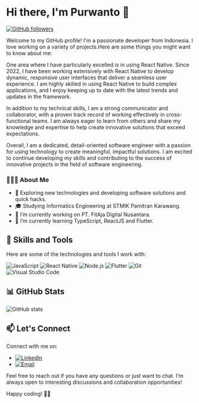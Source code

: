 # Hi there, I'm Purwanto 👋

[![GitHub followers](https://img.shields.io/github/followers/ipunkz11?label=Follow&style=social)](https://github.com/ipunkz11)

Welcome to my GitHub profile! I'm a passionate developer from Indonesia. I love working on a variety of projects.Here are some things you might want to know about me:

One area where I have particularly excelled is in using React Native. Since 2022, I have been working extensively with React Native to develop dynamic, responsive user interfaces that deliver a seamless user experience. I am highly skilled in using React Native to build complex applications, and I enjoy keeping up to date with the latest trends and updates in the framework.

In addition to my technical skills, I am a strong communicator and collaborator, with a proven track record of working effectively in cross-functional teams. I am always eager to learn from others and share my knowledge and expertise to help create innovative solutions that exceed expectations.

Overall, I am a dedicated, detail-oriented software engineer with a passion for using technology to create meaningful, impactful solutions. I am excited to continue developing my skills and contributing to the success of innovative projects in the field of software engineering.

<h3> 👨🏻‍💻 About Me </h3>

- 🤔 Exploring new technologies and developing software solutions and quick hacks.
- 🎓 Studying Informatics Engineering at STMIK Pamitran Karawang.
- 🔭 I’m currently working on PT. FitAja Digital Nusantara.
- 🌱 I’m currently learning TypeScript, ReactJS and Flutter.

## 🚀 Skills and Tools

Here are some of the technologies and tools I work with:

![JavaScript](https://img.shields.io/badge/-JavaScript-323330?style=flat-square&logo=javascript)
![React Native](https://img.shields.io/badge/-React-323330?style=flat-square&logo=react)
![Node.js](https://img.shields.io/badge/-Node.js-323330?style=flat-square&logo=node.js)
![Flutter](https://img.shields.io/badge/-Flutter-323330?style=flat-square&logo=flutter)
![Git](https://img.shields.io/badge/-Git-323330?style=flat-square&logo=git)
![Visual Studio Code](https://img.shields.io/badge/-Visual%20Studio%20Code-323330?style=flat-square&logo=visual-studio-code)

## 📊 GitHub Stats

![GitHub stats](https://github-readme-stats.vercel.app/api?username=ipunkz11&show_icons=true&theme=dark)

## 📫 Let's Connect

Connect with me on:

- <a href="https://www.linkedin.com/in/purwanto11/"><img alt="LinkedIn" src="https://img.shields.io/badge/LinkedIn-Purwanto-blue?style=flat-square&logo=linkedin"></a>
- <a href="mailto:purwantorpl@gmail.com"><img alt="Email" src="https://img.shields.io/badge/Email-purwantorpl@gmail.com-blue?style=flat-square&logo=gmail"></a>

Feel free to reach out if you have any questions or just want to chat. I'm always open to interesting discussions and collaboration opportunities!

Happy coding! 👨‍💻
